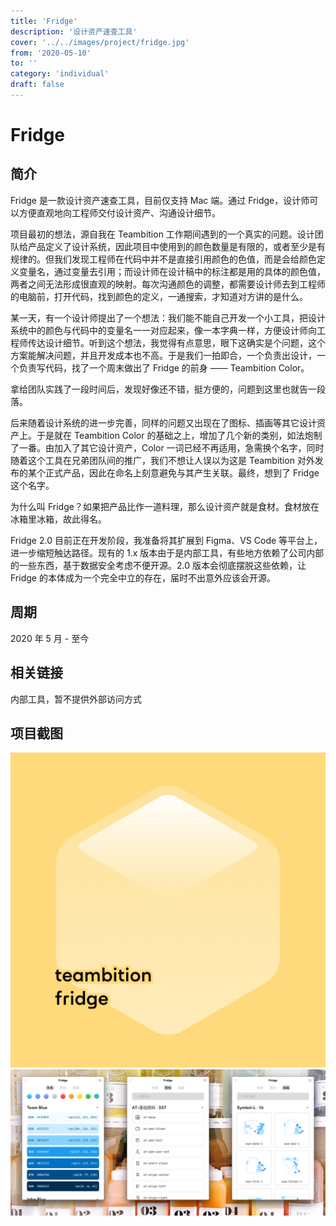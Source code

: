 ```yaml
---
title: 'Fridge'
description: '设计资产速查工具'
cover: '../../images/project/fridge.jpg'
from: '2020-05-10'
to: ''
category: 'individual'
draft: false
---
```



# Fridge

## 简介

Fridge 是一款设计资产速查工具，目前仅支持 Mac 端。通过 Fridge，设计师可以方便直观地向工程师交付设计资产、沟通设计细节。

项目最初的想法，源自我在 Teambition 工作期间遇到的一个真实的问题。设计团队给产品定义了设计系统，因此项目中使用到的颜色数量是有限的，或者至少是有规律的。但我们发现工程师在代码中并不是直接引用颜色的色值，而是会给颜色定义变量名，通过变量去引用；而设计师在设计稿中的标注都是用的具体的颜色值，两者之间无法形成很直观的映射。每次沟通颜色的调整，都需要设计师去到工程师的电脑前，打开代码，找到颜色的定义，一通搜索，才知道对方讲的是什么。

某一天，有一个设计师提出了一个想法：我们能不能自己开发一个小工具，把设计系统中的颜色与代码中的变量名一一对应起来，像一本字典一样，方便设计师向工程师传达设计细节。听到这个想法，我觉得有点意思，眼下这确实是个问题，这个方案能解决问题，并且开发成本也不高。于是我们一拍即合，一个负责出设计，一个负责写代码，找了一个周末做出了 Fridge 的前身 —— Teambition Color。

拿给团队实践了一段时间后，发现好像还不错，挺方便的，问题到这里也就告一段落。

后来随着设计系统的进一步完善，同样的问题又出现在了图标、插画等其它设计资产上。于是就在 Teambition Color 的基础之上，增加了几个新的类别，如法炮制了一番。由加入了其它设计资产，Color 一词已经不再适用，急需换个名字，同时随着这个工具在兄弟团队间的推广，我们不想让人误以为这是 Teambition 对外发布的某个正式产品，因此在命名上刻意避免与其产生关联。最终，想到了 Fridge 这个名字。

为什么叫 Fridge？如果把产品比作一道料理，那么设计资产就是食材。食材放在冰箱里冰箱，故此得名。

Fridge 2.0 目前正在开发阶段，我准备将其扩展到 Figma、VS Code 等平台上，进一步缩短触达路径。现有的 1.x 版本由于是内部工具，有些地方依赖了公司内部的一些东西，基于数据安全考虑不便开源。2.0 版本会彻底摆脱这些依赖，让 Fridge 的本体成为一个完全中立的存在，届时不出意外应该会开源。

## 周期

2020 年 5 月 - 至今

## 相关链接

内部工具，暂不提供外部访问方式

## 项目截图

![图标](../../images/project/fridge/fridge-icon.jpg)
![截图](../../images/project/fridge/fridge-screenshot.png)
